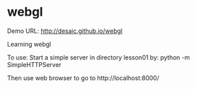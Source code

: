 webgl
=====
Demo URL: http://desaic.github.io/webgl 

Learning webgl

To use:
Start a simple server in directory lesson01 by:
python -m SimpleHTTPServer

Then use web browser to go to http://localhost:8000/
